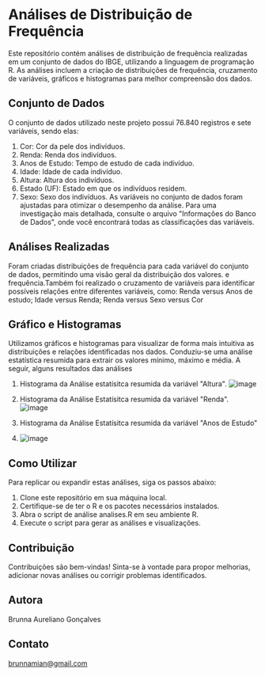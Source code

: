 # Análises de Distribuição de Frequência

Este repositório contém análises de distribuição de frequência realizadas em um conjunto de dados do IBGE, utilizando a linguagem de programação R. As análises incluem a criação de distribuições de frequência, cruzamento de variáveis, gráficos e histogramas para melhor compreensão dos dados.

## Conjunto de Dados
O conjunto de dados utilizado neste projeto possui 76.840 registros e  sete variáveis, sendo elas:

1. Cor: Cor da pele dos indivíduos.
2. Renda: Renda dos indivíduos.
3. Anos de Estudo: Tempo de estudo de cada indivíduo.
4. Idade: Idade de cada indivíduo.
5. Altura: Altura dos indivíduos.
6. Estado (UF): Estado em que os indivíduos residem.
7. Sexo: Sexo dos indivíduos.
As variáveis no conjunto de dados foram ajustadas para otimizar o desempenho da análise. Para uma investigação mais detalhada, consulte o arquivo "Informações do Banco de Dados", onde você encontrará todas as classificações das variáveis.

## Análises Realizadas
Foram criadas distribuições de frequência para cada variável do conjunto de dados, permitindo uma visão geral da distribuição dos valores. e frequência.Também foi realizado o cruzamento de variáveis para identificar possíveis relações entre diferentes variáveis, como:
Renda versus Anos de estudo;
Idade versus Renda;
Renda versus Sexo versus Cor

## Gráfico e Histogramas
Utilizamos gráficos e histogramas para visualizar de forma mais intuitiva as distribuições e relações identificadas nos dados. Conduziu-se uma análise estatística resumida para extrair os valores mínimo, máximo e média.
A seguir, alguns resultados das análises

1. Histograma da Análise estatísitca resumida da variável "Altura".
![image](https://github.com/AurelianoGon/Distribui-o-de-Frequ-ncia--IBGE/assets/106711467/6774bc84-4bff-4a40-b2f1-fd36a8df1579)

2. Histograma da Análise Estatísitca resumida da variável "Renda".
![image](https://github.com/AurelianoGon/Distribui-o-de-Frequ-ncia--IBGE/assets/106711467/f492b3b7-86db-4505-8545-5ed94ee2cb3d)

3. Histograma da Análise Estatísitca resumida da variável "Anos de Estudo"
4. ![image](https://github.com/AurelianoGon/Distribui-o-de-Frequ-ncia--IBGE/assets/106711467/de427fca-2748-4909-8f10-b9b7092e18d3)


## Como Utilizar
Para replicar ou expandir estas análises, siga os passos abaixo:

1. Clone este repositório em sua máquina local.
2. Certifique-se de ter o R e os pacotes necessários instalados.
3. Abra o script de análise analises.R em seu ambiente R.
4. Execute o script para gerar as análises e visualizações.
   
## Contribuição
Contribuições são bem-vindas!
Sinta-se à vontade para propor melhorias, adicionar novas análises ou corrigir problemas identificados.

## Autora
Brunna Aureliano Gonçalves

## Contato
brunnamian@gmail.com





